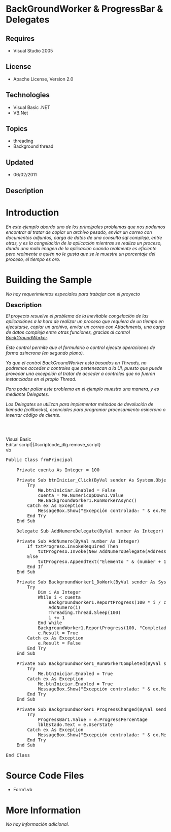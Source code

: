 # BackGroundWorker & ProgressBar & Delegates
## Requires
- Visual Studio 2005
## License
- Apache License, Version 2.0
## Technologies
- Visual Basic .NET
- VB.Net
## Topics
- threading
- Background thread
## Updated
- 06/02/2011
## Description

<h1>Introduction</h1>
<p><em>En este ejemplo abordo uno de los principales problemas que nos podemos encontrar al tratar de copiar un archivo pesado, enviar un correo con documentos adjuntos, carga de datos de una consulta sql compleja, entre otras, y es la congelaci&oacute;n de
 la aplicaci&oacute;n mientras se realiza un proceso, dando una mala imagen de la aplicaci&oacute;n cuando realmente es eficiente pero realmente a qui&eacute;n no le gusta que se le muestre un porcentaje del proceso, el tiempo es oro.<br>
</em></p>
<h1><span>Building the Sample</span></h1>
<p><em>No hay requerimientos especiales para trabajar con el proyecto<br>
</em></p>
<p><span style="font-size:20px; font-weight:bold">Description</span></p>
<p><em>El proyecto resuelve el problema de la inevitable congelaci&oacute;n de las aplicaci&oacute;nes a la hora de realizar un proceso que requiera de un tiempo en ejecutarse, copiar un archivo, enviar un correo con Attachments, una carga de datos compleja
 entre otras funciones, gracias al control <a href="http://msdn.microsoft.com/es-es/library/c8dcext2%28v=VS.80%29.aspx" target="_blank">
BackGroundWorker</a>.</em></p>
<p><em>Este control permite que el formulario o control ejecute operaciones de forma as&iacute;ncrona (en segundo plano).<br>
</em></p>
<p><em>Ya que el control BackGroundWorker est&aacute; basados en Threads, no podremos acceder a controles que pertenezcan a la UI, puesto que puede provocar una excepci&oacute;n al tratar de acceder a controles que no fueron instanciados en el propio Thread.</em></p>
<p><em>Para poder paliar este problema en el ejemplo muestro una manera, y es mediante Delegates.</em></p>
<p><em>Los Delegates se utilizan para implementar m&eacute;todos de devoluci&oacute;n de llamada (callbacks), esenciales para programar procesamiento as&iacute;ncrono o insertar c&oacute;digo de cliente.</em></p>
<p>&nbsp;</p>
<p style="text-align:center"><img src="http://www.lopezatienza.es/Imagenes/BackgroundWorker01.JPG" alt=""></p>
<div class="scriptcode">
<div class="pluginEditHolder" pluginCommand="mceScriptCode">
<div class="title"><span>Visual Basic</span></div>
<div class="pluginLinkHolder"><span class="pluginEditHolderLink">Editar script</span>|<span class="pluginRemoveHolderLink">{#scriptcode_dlg.remove_script}</span></div>
<span class="hidden">vb</span>

<div class="preview">
<pre id="codePreview" class="vb"><span class="visualBasic__keyword">Public</span>&nbsp;<span class="visualBasic__keyword">Class</span>&nbsp;frmPrincipal&nbsp;
&nbsp;
&nbsp;&nbsp;&nbsp;&nbsp;<span class="visualBasic__keyword">Private</span>&nbsp;cuenta&nbsp;<span class="visualBasic__keyword">As</span>&nbsp;<span class="visualBasic__keyword">Integer</span>&nbsp;=&nbsp;<span class="visualBasic__number">100</span>&nbsp;
&nbsp;
&nbsp;&nbsp;&nbsp;&nbsp;<span class="visualBasic__keyword">Private</span>&nbsp;<span class="visualBasic__keyword">Sub</span>&nbsp;btnIniciar_Click(<span class="visualBasic__keyword">ByVal</span>&nbsp;sender&nbsp;<span class="visualBasic__keyword">As</span>&nbsp;System.<span class="visualBasic__keyword">Object</span>,&nbsp;<span class="visualBasic__keyword">ByVal</span>&nbsp;e&nbsp;<span class="visualBasic__keyword">As</span>&nbsp;<a class="libraryLink" href="http://msdn.microsoft.com/es-ES/library/System.EventArgs.aspx" target="_blank" title="Auto generated link to System.EventArgs">System.EventArgs</a>)&nbsp;<span class="visualBasic__keyword">Handles</span>&nbsp;btnIniciar.Click&nbsp;
&nbsp;&nbsp;&nbsp;&nbsp;&nbsp;&nbsp;&nbsp;&nbsp;<span class="visualBasic__keyword">Try</span>&nbsp;
&nbsp;&nbsp;&nbsp;&nbsp;&nbsp;&nbsp;&nbsp;&nbsp;&nbsp;&nbsp;&nbsp;&nbsp;<span class="visualBasic__keyword">Me</span>.btnIniciar.Enabled&nbsp;=&nbsp;<span class="visualBasic__keyword">False</span>&nbsp;
&nbsp;&nbsp;&nbsp;&nbsp;&nbsp;&nbsp;&nbsp;&nbsp;&nbsp;&nbsp;&nbsp;&nbsp;cuenta&nbsp;=&nbsp;<span class="visualBasic__keyword">Me</span>.NumericUpDown1.Value&nbsp;
&nbsp;&nbsp;&nbsp;&nbsp;&nbsp;&nbsp;&nbsp;&nbsp;&nbsp;&nbsp;&nbsp;&nbsp;<span class="visualBasic__keyword">Me</span>.BackgroundWorker1.RunWorkerAsync()&nbsp;
&nbsp;&nbsp;&nbsp;&nbsp;&nbsp;&nbsp;&nbsp;&nbsp;<span class="visualBasic__keyword">Catch</span>&nbsp;ex&nbsp;<span class="visualBasic__keyword">As</span>&nbsp;Exception&nbsp;
&nbsp;&nbsp;&nbsp;&nbsp;&nbsp;&nbsp;&nbsp;&nbsp;&nbsp;&nbsp;&nbsp;&nbsp;MessageBox.Show(<span class="visualBasic__string">&quot;Excepci&oacute;n&nbsp;controlada:&nbsp;&quot;</span>&nbsp;&amp;&nbsp;ex.Message,&nbsp;<span class="visualBasic__string">&quot;Error&quot;</span>,&nbsp;MessageBoxButtons.OK,&nbsp;MessageBoxIcon.<span class="visualBasic__keyword">Error</span>)&nbsp;
&nbsp;&nbsp;&nbsp;&nbsp;&nbsp;&nbsp;&nbsp;&nbsp;<span class="visualBasic__keyword">End</span>&nbsp;<span class="visualBasic__keyword">Try</span>&nbsp;
&nbsp;&nbsp;&nbsp;&nbsp;<span class="visualBasic__keyword">End</span>&nbsp;<span class="visualBasic__keyword">Sub</span>&nbsp;
&nbsp;
&nbsp;&nbsp;&nbsp;&nbsp;<span class="visualBasic__keyword">Delegate</span>&nbsp;<span class="visualBasic__keyword">Sub</span>&nbsp;AddNumeroDelegate(<span class="visualBasic__keyword">ByVal</span>&nbsp;number&nbsp;<span class="visualBasic__keyword">As</span>&nbsp;<span class="visualBasic__keyword">Integer</span>)&nbsp;
&nbsp;
&nbsp;&nbsp;&nbsp;&nbsp;<span class="visualBasic__keyword">Private</span>&nbsp;<span class="visualBasic__keyword">Sub</span>&nbsp;AddNumero(<span class="visualBasic__keyword">ByVal</span>&nbsp;number&nbsp;<span class="visualBasic__keyword">As</span>&nbsp;<span class="visualBasic__keyword">Integer</span>)&nbsp;
&nbsp;&nbsp;&nbsp;&nbsp;&nbsp;&nbsp;&nbsp;&nbsp;<span class="visualBasic__keyword">If</span>&nbsp;txtProgreso.InvokeRequired&nbsp;<span class="visualBasic__keyword">Then</span>&nbsp;
&nbsp;&nbsp;&nbsp;&nbsp;&nbsp;&nbsp;&nbsp;&nbsp;&nbsp;&nbsp;&nbsp;&nbsp;txtProgreso.Invoke(<span class="visualBasic__keyword">New</span>&nbsp;AddNumeroDelegate(<span class="visualBasic__keyword">AddressOf</span>&nbsp;AddNumero),&nbsp;number)&nbsp;
&nbsp;&nbsp;&nbsp;&nbsp;&nbsp;&nbsp;&nbsp;&nbsp;<span class="visualBasic__keyword">Else</span>&nbsp;
&nbsp;&nbsp;&nbsp;&nbsp;&nbsp;&nbsp;&nbsp;&nbsp;&nbsp;&nbsp;&nbsp;&nbsp;txtProgreso.AppendText(<span class="visualBasic__string">&quot;Elemento&nbsp;&quot;</span>&nbsp;&amp;&nbsp;(number&nbsp;&#43;&nbsp;<span class="visualBasic__number">1</span>).ToString()&nbsp;&amp;&nbsp;<span class="visualBasic__string">&quot;&nbsp;procesandose..&quot;</span>&nbsp;&#43;&nbsp;Environment.NewLine)&nbsp;
&nbsp;&nbsp;&nbsp;&nbsp;&nbsp;&nbsp;&nbsp;&nbsp;<span class="visualBasic__keyword">End</span>&nbsp;<span class="visualBasic__keyword">If</span>&nbsp;
&nbsp;&nbsp;&nbsp;&nbsp;<span class="visualBasic__keyword">End</span>&nbsp;<span class="visualBasic__keyword">Sub</span>&nbsp;
&nbsp;
&nbsp;&nbsp;&nbsp;&nbsp;<span class="visualBasic__keyword">Private</span>&nbsp;<span class="visualBasic__keyword">Sub</span>&nbsp;BackgroundWorker1_DoWork(<span class="visualBasic__keyword">ByVal</span>&nbsp;sender&nbsp;<span class="visualBasic__keyword">As</span>&nbsp;System.<span class="visualBasic__keyword">Object</span>,&nbsp;<span class="visualBasic__keyword">ByVal</span>&nbsp;e&nbsp;<span class="visualBasic__keyword">As</span>&nbsp;<a class="libraryLink" href="http://msdn.microsoft.com/es-ES/library/System.ComponentModel.DoWorkEventArgs.aspx" target="_blank" title="Auto generated link to System.ComponentModel.DoWorkEventArgs">System.ComponentModel.DoWorkEventArgs</a>)&nbsp;<span class="visualBasic__keyword">Handles</span>&nbsp;BackgroundWorker1.DoWork&nbsp;
&nbsp;&nbsp;&nbsp;&nbsp;&nbsp;&nbsp;&nbsp;&nbsp;<span class="visualBasic__keyword">Try</span>&nbsp;
&nbsp;&nbsp;&nbsp;&nbsp;&nbsp;&nbsp;&nbsp;&nbsp;&nbsp;&nbsp;&nbsp;&nbsp;<span class="visualBasic__keyword">Dim</span>&nbsp;i&nbsp;<span class="visualBasic__keyword">As</span>&nbsp;<span class="visualBasic__keyword">Integer</span>&nbsp;
&nbsp;&nbsp;&nbsp;&nbsp;&nbsp;&nbsp;&nbsp;&nbsp;&nbsp;&nbsp;&nbsp;&nbsp;<span class="visualBasic__keyword">While</span>&nbsp;i&nbsp;&lt;&nbsp;cuenta&nbsp;
&nbsp;&nbsp;&nbsp;&nbsp;&nbsp;&nbsp;&nbsp;&nbsp;&nbsp;&nbsp;&nbsp;&nbsp;&nbsp;&nbsp;&nbsp;&nbsp;BackgroundWorker1.ReportProgress(<span class="visualBasic__number">100</span>&nbsp;*&nbsp;i&nbsp;/&nbsp;cuenta,&nbsp;<span class="visualBasic__string">&quot;Procesando&nbsp;(&quot;</span>&nbsp;&amp;&nbsp;i&nbsp;&amp;&nbsp;<span class="visualBasic__string">&quot;/&quot;</span>&nbsp;&amp;&nbsp;cuenta&nbsp;&amp;&nbsp;<span class="visualBasic__string">&quot;)&nbsp;elementos...&quot;</span>)&nbsp;
&nbsp;&nbsp;&nbsp;&nbsp;&nbsp;&nbsp;&nbsp;&nbsp;&nbsp;&nbsp;&nbsp;&nbsp;&nbsp;&nbsp;&nbsp;&nbsp;AddNumero(i)&nbsp;
&nbsp;&nbsp;&nbsp;&nbsp;&nbsp;&nbsp;&nbsp;&nbsp;&nbsp;&nbsp;&nbsp;&nbsp;&nbsp;&nbsp;&nbsp;&nbsp;Threading.Thread.Sleep(<span class="visualBasic__number">100</span>)&nbsp;
&nbsp;&nbsp;&nbsp;&nbsp;&nbsp;&nbsp;&nbsp;&nbsp;&nbsp;&nbsp;&nbsp;&nbsp;&nbsp;&nbsp;&nbsp;&nbsp;i&nbsp;&#43;=&nbsp;<span class="visualBasic__number">1</span>&nbsp;
&nbsp;&nbsp;&nbsp;&nbsp;&nbsp;&nbsp;&nbsp;&nbsp;&nbsp;&nbsp;&nbsp;&nbsp;<span class="visualBasic__keyword">End</span>&nbsp;<span class="visualBasic__keyword">While</span>&nbsp;
&nbsp;&nbsp;&nbsp;&nbsp;&nbsp;&nbsp;&nbsp;&nbsp;&nbsp;&nbsp;&nbsp;&nbsp;BackgroundWorker1.ReportProgress(<span class="visualBasic__number">100</span>,&nbsp;<span class="visualBasic__string">&quot;Completado!&quot;</span>)&nbsp;
&nbsp;&nbsp;&nbsp;&nbsp;&nbsp;&nbsp;&nbsp;&nbsp;&nbsp;&nbsp;&nbsp;&nbsp;e.Result&nbsp;=&nbsp;<span class="visualBasic__keyword">True</span>&nbsp;
&nbsp;&nbsp;&nbsp;&nbsp;&nbsp;&nbsp;&nbsp;&nbsp;<span class="visualBasic__keyword">Catch</span>&nbsp;ex&nbsp;<span class="visualBasic__keyword">As</span>&nbsp;Exception&nbsp;
&nbsp;&nbsp;&nbsp;&nbsp;&nbsp;&nbsp;&nbsp;&nbsp;&nbsp;&nbsp;&nbsp;&nbsp;e.Result&nbsp;=&nbsp;<span class="visualBasic__keyword">False</span>&nbsp;
&nbsp;&nbsp;&nbsp;&nbsp;&nbsp;&nbsp;&nbsp;&nbsp;<span class="visualBasic__keyword">End</span>&nbsp;<span class="visualBasic__keyword">Try</span>&nbsp;
&nbsp;&nbsp;&nbsp;&nbsp;<span class="visualBasic__keyword">End</span>&nbsp;<span class="visualBasic__keyword">Sub</span>&nbsp;
&nbsp;
&nbsp;&nbsp;&nbsp;&nbsp;<span class="visualBasic__keyword">Private</span>&nbsp;<span class="visualBasic__keyword">Sub</span>&nbsp;BackgroundWorker1_RunWorkerCompleted(<span class="visualBasic__keyword">ByVal</span>&nbsp;sender&nbsp;<span class="visualBasic__keyword">As</span>&nbsp;System.<span class="visualBasic__keyword">Object</span>,&nbsp;<span class="visualBasic__keyword">ByVal</span>&nbsp;e&nbsp;<span class="visualBasic__keyword">As</span>&nbsp;<a class="libraryLink" href="http://msdn.microsoft.com/es-ES/library/System.ComponentModel.RunWorkerCompletedEventArgs.aspx" target="_blank" title="Auto generated link to System.ComponentModel.RunWorkerCompletedEventArgs">System.ComponentModel.RunWorkerCompletedEventArgs</a>)&nbsp;<span class="visualBasic__keyword">Handles</span>&nbsp;BackgroundWorker1.RunWorkerCompleted&nbsp;
&nbsp;&nbsp;&nbsp;&nbsp;&nbsp;&nbsp;&nbsp;&nbsp;<span class="visualBasic__keyword">Try</span>&nbsp;
&nbsp;&nbsp;&nbsp;&nbsp;&nbsp;&nbsp;&nbsp;&nbsp;&nbsp;&nbsp;&nbsp;&nbsp;<span class="visualBasic__keyword">Me</span>.btnIniciar.Enabled&nbsp;=&nbsp;<span class="visualBasic__keyword">True</span>&nbsp;
&nbsp;&nbsp;&nbsp;&nbsp;&nbsp;&nbsp;&nbsp;&nbsp;<span class="visualBasic__keyword">Catch</span>&nbsp;ex&nbsp;<span class="visualBasic__keyword">As</span>&nbsp;Exception&nbsp;
&nbsp;&nbsp;&nbsp;&nbsp;&nbsp;&nbsp;&nbsp;&nbsp;&nbsp;&nbsp;&nbsp;&nbsp;<span class="visualBasic__keyword">Me</span>.btnIniciar.Enabled&nbsp;=&nbsp;<span class="visualBasic__keyword">True</span>&nbsp;
&nbsp;&nbsp;&nbsp;&nbsp;&nbsp;&nbsp;&nbsp;&nbsp;&nbsp;&nbsp;&nbsp;&nbsp;MessageBox.Show(<span class="visualBasic__string">&quot;Excepci&oacute;n&nbsp;controlada:&nbsp;&quot;</span>&nbsp;&amp;&nbsp;ex.Message,&nbsp;<span class="visualBasic__string">&quot;Error&quot;</span>,&nbsp;MessageBoxButtons.OK,&nbsp;MessageBoxIcon.<span class="visualBasic__keyword">Error</span>)&nbsp;
&nbsp;&nbsp;&nbsp;&nbsp;&nbsp;&nbsp;&nbsp;&nbsp;<span class="visualBasic__keyword">End</span>&nbsp;<span class="visualBasic__keyword">Try</span>&nbsp;
&nbsp;&nbsp;&nbsp;&nbsp;<span class="visualBasic__keyword">End</span>&nbsp;<span class="visualBasic__keyword">Sub</span>&nbsp;
&nbsp;
&nbsp;&nbsp;&nbsp;&nbsp;<span class="visualBasic__keyword">Private</span>&nbsp;<span class="visualBasic__keyword">Sub</span>&nbsp;BackgroundWorker1_ProgressChanged(<span class="visualBasic__keyword">ByVal</span>&nbsp;sender&nbsp;<span class="visualBasic__keyword">As</span>&nbsp;System.<span class="visualBasic__keyword">Object</span>,&nbsp;<span class="visualBasic__keyword">ByVal</span>&nbsp;e&nbsp;<span class="visualBasic__keyword">As</span>&nbsp;<a class="libraryLink" href="http://msdn.microsoft.com/es-ES/library/System.ComponentModel.ProgressChangedEventArgs.aspx" target="_blank" title="Auto generated link to System.ComponentModel.ProgressChangedEventArgs">System.ComponentModel.ProgressChangedEventArgs</a>)&nbsp;<span class="visualBasic__keyword">Handles</span>&nbsp;BackgroundWorker1.ProgressChanged&nbsp;
&nbsp;&nbsp;&nbsp;&nbsp;&nbsp;&nbsp;&nbsp;&nbsp;<span class="visualBasic__keyword">Try</span>&nbsp;
&nbsp;&nbsp;&nbsp;&nbsp;&nbsp;&nbsp;&nbsp;&nbsp;&nbsp;&nbsp;&nbsp;&nbsp;ProgressBar1.Value&nbsp;=&nbsp;e.ProgressPercentage&nbsp;
&nbsp;&nbsp;&nbsp;&nbsp;&nbsp;&nbsp;&nbsp;&nbsp;&nbsp;&nbsp;&nbsp;&nbsp;lblEstado.Text&nbsp;=&nbsp;e.UserState&nbsp;
&nbsp;&nbsp;&nbsp;&nbsp;&nbsp;&nbsp;&nbsp;&nbsp;<span class="visualBasic__keyword">Catch</span>&nbsp;ex&nbsp;<span class="visualBasic__keyword">As</span>&nbsp;Exception&nbsp;
&nbsp;&nbsp;&nbsp;&nbsp;&nbsp;&nbsp;&nbsp;&nbsp;&nbsp;&nbsp;&nbsp;&nbsp;MessageBox.Show(<span class="visualBasic__string">&quot;Excepci&oacute;n&nbsp;controlada:&nbsp;&quot;</span>&nbsp;&amp;&nbsp;ex.Message,&nbsp;<span class="visualBasic__string">&quot;Error&quot;</span>,&nbsp;MessageBoxButtons.OK,&nbsp;MessageBoxIcon.<span class="visualBasic__keyword">Error</span>)&nbsp;
&nbsp;&nbsp;&nbsp;&nbsp;&nbsp;&nbsp;&nbsp;&nbsp;<span class="visualBasic__keyword">End</span>&nbsp;<span class="visualBasic__keyword">Try</span>&nbsp;
&nbsp;&nbsp;&nbsp;&nbsp;<span class="visualBasic__keyword">End</span>&nbsp;<span class="visualBasic__keyword">Sub</span>&nbsp;
&nbsp;
<span class="visualBasic__keyword">End</span>&nbsp;<span class="visualBasic__keyword">Class</span></pre>
</div>
</div>
</div>
<h1><span>Source Code Files</span></h1>
<ul>
<li>Form1.vb </li></ul>
<h1>More Information</h1>
<p><em>No hay informaci&oacute;n adicional.<br>
</em></p>
